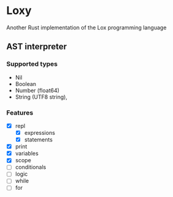 # Loxy
Another Rust implementation of the Lox programming language

## AST interpreter
### Supported types
- Nil
- Boolean
- Number (float64)
- String (UTF8 string),

### Features
- [x] repl
  - [x] expressions
  - [x] statements   
- [x] print
- [x] variables
- [x] scope
- [ ] conditionals
- [ ] logic
- [ ] while
- [ ] for
